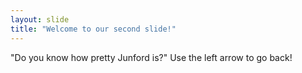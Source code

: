 ```yaml
---
layout: slide
title: "Welcome to our second slide!"
---
```

"Do you know how pretty Junford is?"
Use the left arrow to go back!
